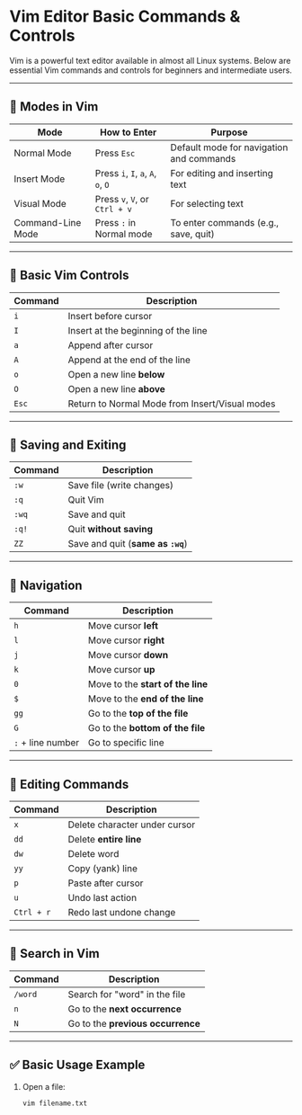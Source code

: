 # Vim Editor Basic Commands & Controls

Vim is a powerful text editor available in almost all Linux systems. Below are essential Vim commands and controls for beginners and intermediate users.

---

## 🔹 Modes in Vim

| Mode | How to Enter | Purpose |
|-----|--------------|---------|
| Normal Mode | Press `Esc` | Default mode for navigation and commands |
| Insert Mode | Press `i`, `I`, `a`, `A`, `o`, `O` | For editing and inserting text |
| Visual Mode | Press `v`, `V`, or `Ctrl + v` | For selecting text |
| Command-Line Mode | Press `:` in Normal mode | To enter commands (e.g., save, quit) |

---

## 🔹 Basic Vim Controls

| Command | Description |
|--------|-------------|
| `i` | Insert before cursor |
| `I` | Insert at the beginning of the line |
| `a` | Append after cursor |
| `A` | Append at the end of the line |
| `o` | Open a new line **below** |
| `O` | Open a new line **above** |
| `Esc` | Return to Normal Mode from Insert/Visual modes |

---

## 🔹 Saving and Exiting

| Command | Description |
|--------|-------------|
| `:w` | Save file (write changes) |
| `:q` | Quit Vim |
| `:wq` | Save and quit |
| `:q!` | Quit **without saving** |
| `ZZ` | Save and quit (**same as `:wq`**) |

---

## 🔹 Navigation

| Command | Description |
|--------|-------------|
| `h` | Move cursor **left** |
| `l` | Move cursor **right** |
| `j` | Move cursor **down** |
| `k` | Move cursor **up** |
| `0` | Move to the **start of the line** |
| `$` | Move to the **end of the line** |
| `gg` | Go to the **top of the file** |
| `G` | Go to the **bottom of the file** |
| `:` + line number | Go to specific line |

---

## 🔹 Editing Commands

| Command | Description |
|--------|-------------|
| `x` | Delete character under cursor |
| `dd` | Delete **entire line** |
| `dw` | Delete word |
| `yy` | Copy (yank) line |
| `p` | Paste after cursor |
| `u` | Undo last action |
| `Ctrl + r` | Redo last undone change |

---

## 🔹 Search in Vim

| Command | Description |
|--------|-------------|
| `/word` | Search for "word" in the file |
| `n` | Go to the **next occurrence** |
| `N` | Go to the **previous occurrence** |

---

## ✅ Basic Usage Example

1. Open a file:
   ```bash
   vim filename.txt


